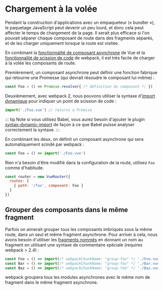 # Chargement à la volée

Pendant la construction d'applications avec un empaqueteur (« bundler »), le paquetage JavaScript peut devenir un peu lourd, et donc cela peut affecter le temps de chargement de la page. Il serait plus efficace si l'on pouvait séparer chaque composant de route dans des fragments séparés, et de les charger uniquement lorsque la route est visitée.

En combinant la [fonctionnalité de composant asynchrone](https://fr.vuejs.org/v2/guide/components.html#Composants-asynchrones) de Vue et la [fonctionnalité de scission de code](https://webpack.js.org/guides/code-splitting-async/) de webpack, il est très facile de charger à la volée les composants de route.

Premièrement, un composant asynchrone peut définir une fonction fabrique qui retourne une Promesse (qui devrait résoudre le composant lui-même) :

``` js
const Foo = () => Promise.resolve({ /* définition du composant */ })
```

Deuxièmement, avec webpack 2, nous pouvons utiliser la syntaxe d'[import dynamique](https://github.com/tc39/proposal-dynamic-import) pour indiquer un point de scission de code :

``` js
import('./Foo.vue') // returns a Promise
```

::: tip Note
si vous utilisez Babel, vous aurez besoin d'ajouter le plugin [syntax-dynamic-import](http://babeljs.io/docs/plugins/syntax-dynamic-import/) de façon à ce que Babel puisse analyser correctement la syntaxe.
:::

En combinant les deux, on définit un composant asynchrone qui sera automatiquement scindé par webpack :

``` js
const Foo = () => import('./Foo.vue')
```

Rien n'a besoin d'être modifié dans la configuration de la route, utilisez `Foo` comme d'habitude.

``` js
const router = new VueRouter({
  routes: [
    { path: '/foo', component: Foo }
  ]
})
```

## Grouper des composants dans le même fragment

Parfois on aimerait grouper tous les composants imbriqués sous la même route, dans un seul et même fragment asynchrone. Pour arriver à cela, nous avons besoin d'utiliser les [fragments nommés](https://webpack.js.org/guides/code-splitting-async/#chunk-names) en donnant un nom au fragment en utilisant une syntaxe de commentaire spéciale (requires webpack > 2.4) :

``` js
const Foo = () => import(/* webpackChunkName: "group-foo" */ './Foo.vue')
const Bar = () => import(/* webpackChunkName: "group-foo" */ './Bar.vue')
const Baz = () => import(/* webpackChunkName: "group-foo" */ './Baz.vue')
```

webpack groupera tous les modules asynchrones avec le même nom de fragment dans le même fragment asynchrone.
